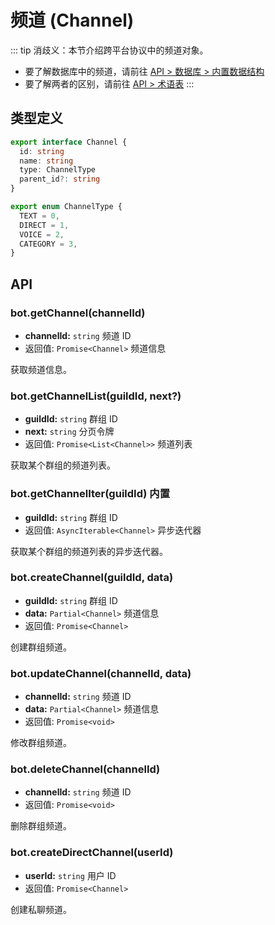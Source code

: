 # 频道 (Channel)

::: tip
消歧义：本节介绍跨平台协议中的频道对象。

- 要了解数据库中的频道，请前往 [API > 数据库 > 内置数据结构](../database/built-in.md#channel)
- 要了解两者的区别，请前往 [API > 术语表](../glossary.md#频道)
  :::

## 类型定义

```ts
export interface Channel {
  id: string
  name: string
  type: ChannelType
  parent_id?: string
}

export enum ChannelType {
  TEXT = 0,
  DIRECT = 1,
  VOICE = 2,
  CATEGORY = 3,
}
```

## API

### bot.getChannel(channelId)

- **channelId:** `string` 频道 ID
- 返回值: `Promise<Channel>` 频道信息

获取频道信息。

### bot.getChannelList(guildId, next?)

- **guildId:** `string` 群组 ID
- **next:** `string` 分页令牌
- 返回值: `Promise<List<Channel>>` 频道列表

获取某个群组的频道列表。

### bot.getChannelIter(guildId) <badge>内置</badge>

- **guildId:** `string` 群组 ID
- 返回值: `AsyncIterable<Channel>` 异步迭代器

获取某个群组的频道列表的异步迭代器。

### bot.createChannel(guildId, data)

- **guildId:** `string` 群组 ID
- **data:** `Partial<Channel>` 频道信息
- 返回值: `Promise<Channel>`

创建群组频道。

### bot.updateChannel(channelId, data)

- **channelId:** `string` 频道 ID
- **data:** `Partial<Channel>` 频道信息
- 返回值: `Promise<void>`

修改群组频道。

### bot.deleteChannel(channelId)

- **channelId:** `string` 频道 ID
- 返回值: `Promise<void>`

删除群组频道。

### bot.createDirectChannel(userId)

- **userId:** `string` 用户 ID
- 返回值: `Promise<Channel>`

创建私聊频道。
